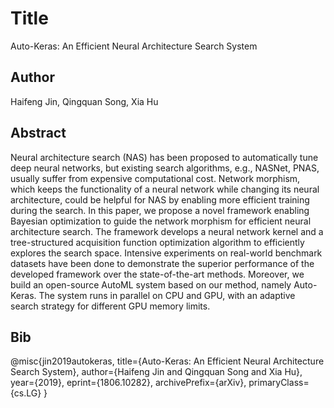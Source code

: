 # Title
Auto-Keras: An Efficient Neural Architecture Search System


## Author
Haifeng Jin, Qingquan Song, Xia Hu

## Abstract
Neural architecture search (NAS) has been proposed to automatically tune deep neural networks, but existing search algorithms, e.g., NASNet, PNAS, usually suffer from expensive computational cost. Network morphism, which keeps the functionality of a neural network while changing its neural architecture, could be helpful for NAS by enabling more efficient training during the search. In this paper, we propose a novel framework enabling Bayesian optimization to guide the network morphism for efficient neural architecture search. The framework develops a neural network kernel and a tree-structured acquisition function optimization algorithm to efficiently explores the search space. Intensive experiments on real-world benchmark datasets have been done to demonstrate the superior performance of the developed framework over the state-of-the-art methods. Moreover, we build an open-source AutoML system based on our method, namely Auto-Keras. The system runs in parallel on CPU and GPU, with an adaptive search strategy for different GPU memory limits.

## Bib
@misc{jin2019autokeras,
      title={Auto-Keras: An Efficient Neural Architecture Search System}, 
      author={Haifeng Jin and Qingquan Song and Xia Hu},
      year={2019},
      eprint={1806.10282},
      archivePrefix={arXiv},
      primaryClass={cs.LG}
}